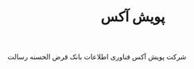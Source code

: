 ﻿---
layout: post
title: پویش آکس
name_en: fapa-co
company_slug: fapa-co
logo: 
cover: 
company_count:
founded:
location: ""
total_review: 
total_interview: 
salary_avg: 
salary_min: 
salary_max: 
rate: 
view_count: 
industry: کامپیوتر، فناوری اطلاعات و اینترنت
city: تهران, تهران
size_en: L
size: 51-200 نفر
site: http://www.fapa-co.ir/
---

شرکت پویش آکس
فناوری اطلاعات بانک قرض الحسنه رسالت